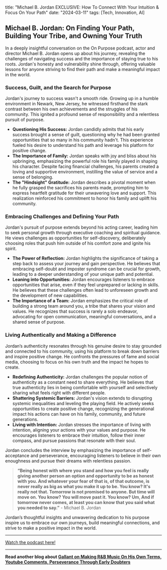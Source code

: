 

title: "Michael B. Jordan EXCLUSIVE: How To Connect With Your Intuition & Focus On Your Path"
date: "2024-03-11"
tags: [Tech, Innovation, AI]


## Michael B. Jordan: On Finding Your Path, Building Your Tribe, and Owning Your Truth

In a deeply insightful conversation on the On Purpose podcast, actor and director Michael B. Jordan opens up about his journey, revealing the challenges of navigating success and the importance of staying true to his roots. Jordan's honesty and vulnerability shine through, offering valuable lessons for anyone striving to find their path and make a meaningful impact in the world.

###  Success, Guilt, and the Search for Purpose 

Jordan's journey to success wasn't a smooth ride. Growing up in a humble environment in Newark, New Jersey, he witnessed firsthand the stark contrast between his own achievements and the struggles of his community. This ignited a profound sense of responsibility and a relentless pursuit of purpose.

* **Questioning His Success:**  Jordan candidly admits that his early success brought a sense of guilt, questioning why he had been granted opportunities that so many in his community hadn't. This experience fueled his desire to understand his path and leverage his platform for positive change.
* **The Importance of Family:** Jordan speaks with joy and bliss about his upbringing, emphasizing the powerful role his family played in shaping his character. Despite facing financial challenges, his parents created a loving and supportive environment, instilling the value of service and a sense of belonging. 
* **The "Hindsight" Gratitude:** Jordan describes a pivotal moment when he fully grasped the sacrifices his parents made, prompting him to express heartfelt gratitude for their unwavering love and support. This realization reinforced his commitment to honor his family and uplift his community.

### Embracing Challenges and Defining Your Path

Jordan's pursuit of purpose extends beyond his acting career, leading him to seek personal growth through executive coaching and spiritual guidance. He views challenges as opportunities for self-discovery, deliberately choosing roles that push him outside of his comfort zone and ignite his spirit.

* **The Power of Reflection:** Jordan highlights the significance of taking a step back to assess your journey and gain perspective. He believes that embracing self-doubt and imposter syndrome can be crucial for growth, leading to a deeper understanding of your unique path and potential.
* **Leaning into Opportunities:**  Jordan encourages listeners to embrace opportunities that arise, even if they feel unprepared or lacking in skills. He believes that these challenges often lead to unforeseen growth and the development of new capabilities. 
* **The Importance of a Team:**  Jordan emphasizes the critical role of building a strong team around you, a tribe that shares your vision and values. He recognizes that success is rarely a solo endeavor, advocating for open communication, meaningful conversations, and a shared sense of purpose.

### Living Authentically and Making a Difference

Jordan’s authenticity resonates through his genuine desire to stay grounded and connected to his community, using his platform to break down barriers and inspire positive change. He confronts the pressures of fame and social media, choosing to focus on his own truth and the impact he hopes to create.

* **Redefining Authenticity:**  Jordan challenges the popular notion of authenticity as a constant need to share everything. He believes that true authenticity lies in being comfortable with yourself and selectively sharing what feels right with different people. 
* **Shattering Systemic Barriers:** Jordan's vision extends to disrupting systemic inequalities and leveling the playing field. He actively seeks opportunities to create positive change, recognizing the generational impact his actions can have on his family, community, and future generations.
* **Living with Intention:**  Jordan stresses the importance of living with intention, aligning your actions with your values and purpose. He encourages listeners to embrace their intuition, follow their inner compass, and pursue passions that resonate with their soul.

Jordan concludes the interview by emphasizing the importance of self-acceptance and perseverance, encouraging listeners to believe in their own enoughness and pursue their dreams with relentless passion. 

> **“Being honest with where you stand and how you feel is really giving another person an option and opportunity to be as honest with you. And whatever your fear of that is, of that outcome, is never really as big as what you make it up to be. You know? It's really not that. Tomorrow is not promised to anyone. But time will move on. You know? You will move past it. You know? Um, And if tomorrow never comes, at least you can know that you said what you needed to say.”** - Michael B. Jordan

Jordan’s thoughtful insights and unwavering dedication to his purpose inspire us to embrace our own journeys, build meaningful connections, and strive to make a positive impact in the world.

---

<a href="https://youtube.com/watch?v=FlibCSZ93gM" target="_blank">Watch the podcast here!</a>


---

**Read another blog about [Gallant on Making R&B Music On His Own Terms, Youtube Comments, Perseverance Through Early Doubters](./20191105-gallant-hardknocktv)**
